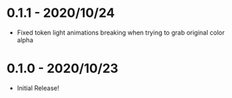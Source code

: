 # 0.1.1 - 2020/10/24

* Fixed token light animations breaking when trying to grab original color alpha

# 0.1.0 - 2020/10/23

* Initial Release!
